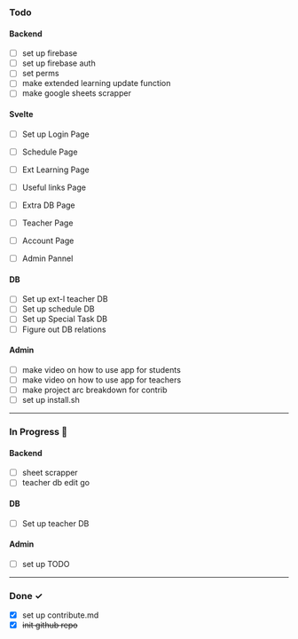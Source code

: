 ### Todo

#### Backend 
- [ ] set up firebase 
- [ ] set up firebase auth 
- [ ] set perms 
- [ ] make extended learning update function 
- [ ] make google sheets scrapper

#### Svelte 
- [ ] Set up Login Page 
- [ ] Schedule Page 
- [ ] Ext Learning Page 
- [ ] Useful links Page 
- [ ] Extra DB Page 
- [ ] Teacher Page 
- [ ] Account Page 
- [ ] Admin Pannel 


#### DB 
- [ ] Set up ext-l teacher DB 
- [ ] Set up schedule DB 
- [ ] Set up Special Task DB 
- [ ] Figure out DB relations

#### Admin 
- [ ] make video on how to use app for students
- [ ] make video on how to use app for teachers
- [ ] make project arc breakdown for contrib
- [ ] set up install.sh
<hr>

### In Progress 🚧


#### Backend 
- [ ] sheet scrapper 
- [ ] teacher db edit go

#### DB 
- [ ] Set up teacher DB 

#### Admin
- [ ] set up TODO 
<hr>

### Done ✓


- [x] set up contribute.md 
- [x] ~~init github repo~~
